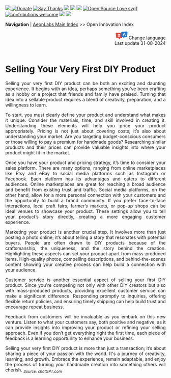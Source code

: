 [![](https://dcbadge.vercel.app/api/server/hw3j3RwfJf) ](https://discord.gg/hw3j3RwfJf)
 [![Donate](https://img.shields.io/badge/donate-$-brown.svg?style=for-the-badge)](http://paypal.me/mtpsilva)
 [![Say Thanks](https://img.shields.io/badge/Say%20Thanks-!-yellow.svg?style=for-the-badge)](https://saythanks.io/to/mtpsilva)
![](https://img.shields.io/github/last-commit/aeonSolutions/aeonSolutions?style=for-the-badge)
<img src="https://us-central1-trackgit-analytics.cloudfunctions.net/token/ping/lztozx5fhr486ojv78ol" />
![](https://views.whatilearened.today/views/github/aeonSolutions/aeonSolutions.svg)
[![Open Source Love svg1](https://badges.frapsoft.com/os/v1/open-source.svg?v=103)](#)
[![contributions welcome](https://img.shields.io/badge/contributions-welcome-brightgreen.svg?style=flat&label=Contributions&colorA=red&colorB=black	)](#)
[<img src="https://cdn.buymeacoffee.com/buttons/v2/default-yellow.png" data-canonical-src="https://cdn.buymeacoffee.com/buttons/v2/default-yellow.png" height="30" />](https://www.buymeacoffee.com/migueltomas)
<a href="https://github.com/sponsors/aeonSolutions">
  <img height="40" src="https://github.com/aeonSolutions/PCB-Prototyping-Catalogue/blob/main/media/become_a_github_sponsor.png">
</a>


**Navigation** | [AeonLabs Main Index](https://github.com/aeonSolutions/aeonSolutions/blob/main/aeonSolutions-Main-Index.md)  >>  Open Innovation Index

<div align="right">
   <img height="25" src="https://github.com/aeonSolutions/aeonSolutions/blob/main/media/language-icon.png"> 
 <a href="https://github-com.translate.goog/aeonSolutions/aeonSolutions/blob/main/open-innovation-book-index.md?_x_tr_sl=en&_x_tr_tl=nl&_x_tr_hl=en&_x_tr_pto=wapp">Change language</a> <br>
Last update 31-08-2024
</div>

<br>

<div align="justify">
  
# Selling Your Very First DIY Product
Selling your very first DIY product can be both an exciting and daunting experience. It begins with an idea, perhaps something you've been crafting as a hobby or a project that friends and family have praised. Turning that idea into a sellable product requires a blend of creativity, preparation, and a willingness to learn.

To start, you must clearly define your product and understand what makes it unique. Consider the materials, time, and skill involved in creating it. Understanding these elements will help you price your product appropriately. Pricing is not just about covering costs; it’s also about understanding your market. Are you targeting budget-conscious consumers or those willing to pay a premium for handmade goods? Researching similar products and their prices can provide valuable insights into where your product might fit in the market.

Once you have your product and pricing strategy, it’s time to consider your sales platform. There are many options, ranging from online marketplaces like Etsy and eBay to social media platforms such as Instagram or Facebook. Each platform has its advantages and caters to different audiences. Online marketplaces are great for reaching a broad audience and benefit from existing trust and traffic. Social media platforms, on the other hand, allow for a more personal connection with your customers and the opportunity to build a brand community. If you prefer face-to-face interactions, local craft fairs, farmer’s markets, or pop-up shops can be ideal venues to showcase your product. These settings allow you to tell your product’s story directly, creating a more engaging customer experience.

Marketing your product is another crucial step. It involves more than just posting a photo online; it’s about telling a story that resonates with potential buyers. People are often drawn to DIY products because of the craftsmanship, the uniqueness, and the story behind the creation. Highlighting these aspects can set your product apart from mass-produced items. High-quality photos, compelling descriptions, and behind-the-scenes content showing your creative process can help build a connection with your audience. 

Customer service is another essential aspect of selling your first DIY product. Since you're competing not only with other DIY creators but also with mass-produced products, providing excellent customer service can make a significant difference. Responding promptly to inquiries, offering flexible return policies, and ensuring timely shipping can help build trust and encourage repeat business. 

Feedback from customers will be invaluable as you embark on this new venture. Listen to what your customers say, both positive and negative, as it can provide insights into improving your product or refining your selling approach. Even if you don’t get everything right the first time, each piece of feedback is a learning opportunity to enhance your business. 

Selling your very first DIY product is more than just a transaction; it’s about sharing a piece of your passion with the world. It's a journey of creativity, learning, and growth. Embrace the experience, remain adaptable, and enjoy the process of turning your handmade creation into something others will cherish.
<sub> *Source: chatGPT.com*</sub>

</div>
